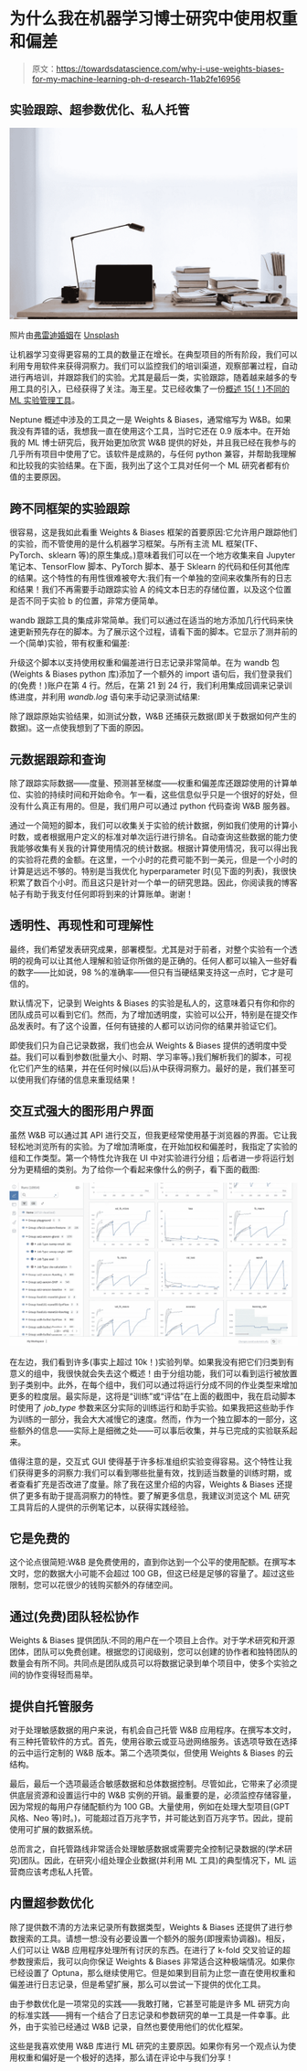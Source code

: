 # 为什么我在机器学习博士研究中使用权重和偏差

> 原文：<https://towardsdatascience.com/why-i-use-weights-biases-for-my-machine-learning-ph-d-research-11ab2fe16956>

## 实验跟踪、超参数优化、私人托管

![](img/df8219eab04cf9678b0ac0342880697d.png)

照片由[弗雷迪婚姻](https://unsplash.com/@fredmarriage?utm_source=medium&utm_medium=referral)在 [Unsplash](https://unsplash.com?utm_source=medium&utm_medium=referral)

让机器学习变得更容易的工具的数量正在增长。在典型项目的所有阶段，我们可以利用专用软件来获得洞察力。我们可以监控我们的培训渠道，观察部署过程，自动进行再培训，并跟踪我们的实验。尤其是最后一类，实验跟踪，随着越来越多的专用工具的引入，已经获得了关注。海王星。艾已经收集了一份[概述 15(！)不同的 ML 实验管理工具](https://neptune.ai/blog/best-ml-experiment-tracking-tools)。

Neptune 概述中涉及的工具之一是 Weights & Biases，通常缩写为 W&B。如果我没有弄错的话，我想我一直在使用这个工具，当时它还在 0.9 版本中。在开始我的 ML 博士研究后，我开始更加欣赏 W&B 提供的好处，并且我已经在我参与的几乎所有项目中使用了它。该软件是成熟的，与任何 python 兼容，并帮助我理解和比较我的实验结果。在下面，我列出了这个工具对任何一个 ML 研究者都有价值的主要原因。

## 跨不同框架的实验跟踪

很容易，这是我如此看重 Weights & Biases 框架的首要原因:它允许用户跟踪他们的实验，而不管使用的是什么机器学习框架。与所有主流 ML 框架(TF、PyTorch、sklearn 等)的原生集成。)意味着我们可以在一个地方收集来自 Jupyter 笔记本、TensorFlow 脚本、PyTorch 脚本、基于 Sklearn 的代码和任何其他库的结果。这个特性的有用性很难被夸大:我们有一个单独的空间来收集所有的日志和结果！我们不再需要手动跟踪实验 A 的纯文本日志的存储位置，以及这个位置是否不同于实验 b 的位置，非常方便简单。

wandb 跟踪工具的集成非常简单。我们可以通过在适当的地方添加几行代码来快速更新预先存在的脚本。为了展示这个过程，请看下面的脚本。它显示了测井前的一个(简单)实验，带有权重和偏差:

升级这个脚本以支持使用权重和偏差进行日志记录非常简单。在为 wandb 包(Weights & Biases python 库)添加了一个额外的 import 语句后，我们登录我们的(免费！)账户在第 4 行。然后，在第 21 到 24 行，我们利用集成回调来记录训练进度，并利用 *wandb.log* 语句来手动记录测试结果:

除了跟踪原始实验结果，如测试分数，W&B 还捕获元数据(即关于数据如何产生的数据)。这一点使我想到了下面的原因。

## 元数据跟踪和查询

除了跟踪实际数据——度量、预测甚至梯度——权重和偏差库还跟踪使用的计算单位、实验的持续时间和开始命令。乍一看，这些信息似乎只是一个很好的好处，但没有什么真正有用的。但是，我们用户可以通过 python 代码查询 W&B 服务器。

通过一个简短的脚本，我们可以收集关于实验的统计数据，例如我们使用的计算小时数，或者根据用户定义的标准对单次运行进行排名。自动查询这些数据的能力使我能够收集有关我的计算使用情况的统计数据。根据计算使用情况，我可以得出我的实验将花费的金额。在这里，一个小时的花费可能不到一美元，但是一个小时的计算是远远不够的。特别是当我优化 hyperparameter 时(见下面的列表)，我很快积累了数百个小时。而且这只是针对一个单一的研究思路。因此，你阅读我的博客帖子有助于我支付任何即将到来的计算账单。谢谢！

## 透明性、再现性和可理解性

最终，我们希望发表研究成果，部署模型。尤其是对于前者，对整个实验有一个透明的视角可以让其他人理解和验证你所做的是正确的。任何人都可以输入一些好看的数字——比如说，98 %的准确率——但只有当硬结果支持这一点时，它才是可信的。

默认情况下，记录到 Weights & Biases 的实验是私人的，这意味着只有你和你的团队成员可以看到它们。然而，为了增加透明度，实验可以公开，特别是在提交作品发表时。有了这个设置，任何有链接的人都可以访问你的结果并验证它们。

即使我们只为自己记录数据，我们也会从 Weights & Biases 提供的透明度中受益。我们可以看到参数(批量大小、时期、学习率等。)我们解析我们的脚本，可视化它们产生的结果，并在任何时候(以后)从中获得洞察力。最好的是，我们甚至可以使用我们存储的信息来重现结果！

## 交互式强大的图形用户界面

虽然 W&B 可以通过其 API 进行交互，但我更经常使用基于浏览器的界面。它让我轻松地浏览所有的实验。为了增加清晰度，在开始加权和偏差时，我指定了实验的组和工作类型。第一个特性允许我在 UI 中对实验进行分组；后者进一步将运行划分为更精细的类别。为了给你一个看起来像什么的例子，看下面的截图:

![](img/f353f9d0190d671e9e41530877056586.png)

在左边，我们看到许多(事实上超过 10k！)实验列举。如果我没有把它们归类到有意义的组中，我很快就会失去这个概述！由于分组功能，我们可以看到运行被放置到子类别中。此外，在每个组中，我们可以通过将运行分成不同的作业类型来增加更多的粒度层。最实际是，这将是“训练”或“评估”在上面的截图中，我在启动脚本时使用了 *job_type* 参数来区分实际的训练运行和助手实验。如果我把这些助手作为训练的一部分，我会大大减慢它的速度。然而，作为一个独立脚本的一部分，这些额外的信息——实际上是细微之处——可以事后收集，并与已完成的实验联系起来。

值得注意的是，交互式 GUI 使得基于许多标准组织实验变得容易。这个特性让我们获得更多的洞察力:我们可以看到哪些批量有效，找到适当数量的训练时期，或者查看扩充是否改进了度量。除了我在这里介绍的内容，Weights & Biases 还提供了更多有助于提高洞察力的特性。要了解更多信息，我建议浏览这个 ML 研究工具背后的人提供的示例笔记本，以获得实践经验。

## 它是免费的

这个论点很简短:W&B 是免费使用的，直到你达到一个公平的使用配额。在撰写本文时，您的数据大小可能不会超过 100 GB，但这已经是足够的容量了。超过这些限制，您可以花很少的钱购买额外的存储空间。

## 通过(免费)团队轻松协作

Weights & Biases 提供团队:不同的用户在一个项目上合作。对于学术研究和开源团体，团队可以免费创建。根据您的订阅级别，您可以创建的协作者和独特团队的数量会有所不同。共同点是团队成员可以将数据记录到单个项目中，使多个实验之间的协作变得轻而易举。

## 提供自托管服务

对于处理敏感数据的用户来说，有机会自己托管 W&B 应用程序。在撰写本文时，有三种托管软件的方式。首先，使用谷歌云或亚马逊网络服务。该选项导致在选择的云中运行定制的 W&B 版本。第二个选项类似，但使用 Weights & Biases 的云结构。

最后，最后一个选项最适合敏感数据和总体数据控制。尽管如此，它带来了必须提供底层资源和设置运行中的 W&B 实例的开销。最重要的是，必须监控存储容量，因为常规的每用户存储配额约为 100 GB。大量使用，例如在处理大型项目(GPT 风格、Neo 等)时。)，可能超过百万兆字节，并可能达到百万兆字节。因此，提前使用可扩展的数据系统。

总而言之，自托管路线非常适合处理敏感数据或需要完全控制记录数据的(学术研究)团队。因此，在研究小组处理企业数据(并利用 ML 工具)的典型情况下，ML 运营商应该考虑私人托管。

## 内置超参数优化

除了提供数不清的方法来记录所有数据类型，Weights & Biases 还提供了进行参数搜索的工具。请想一想:没有必要设置一个额外的服务(即搜索协调器)。相反，人们可以让 W&B 应用程序处理所有讨厌的东西。在进行了 k-fold 交叉验证的超参数搜索后，我可以向你保证 Weights & Biases 非常适合这种极端情况。如果你已经设置了 Optuna，那么继续使用它。但是如果到目前为止您一直在使用权重和偏差进行日志记录，但是希望扩展，那么可以尝试一下提供的优化工具。

由于参数优化是一项常见的实践——我敢打赌，它甚至可能是许多 ML 研究方向的标准实践——拥有一个结合了日志记录和参数研究的单一工具是一件幸事。此外，由于实验已经通过 W&B 记录，自然也要使用他们的优化框架。

这些是我喜欢使用 W&B 库进行 ML 研究的主要原因。如果你有另一个观点认为使用权重和偏好是一个极好的选择，那么请在评论中与我们分享！